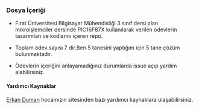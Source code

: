 ### Dosya İçeriği

- Fırat Üniversitesi Bilgisayar Mühendisliği 3.sınıf dersi olan mikroişlemciler dersinde PIC16F87X kullanılarak verilen ödevlerin tasarımları ve kodlarını içeren repo.

- Toplam ödev sayısı 7 dir.Ben 5 tanesini yaptığım için 5 tane çözüm bulunmaktadır.
- Ödevlerin içeriğini anlayamadığınız durumlarda issue açıp yardım alabilirsiniz.


#### Yardımcı Kaynaklar
[Erkan Duman](http://erkanduman.net/?page_id=87 "Erkan Duman") hocamızın sitesinden bazı yardımcı kaynaklara ulaşabilirsiniz.

